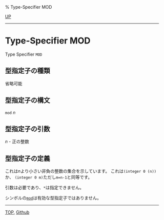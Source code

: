 % Type-Specifier MOD

[UP](12.2.html)  

---

# Type-Specifier **MOD**


Type Specifier `MOD`


## 型指定子の種類

省略可能


## 型指定子の構文

`mod` *n*


## 型指定子の引数

*n* - 正の整数


## 型指定子の定義

これは*n*より小さい非負の整数の集合を示しています。
これは`(integer 0 (n))`か、
`(integer 0 m)`ただし`m=n-1`と同等です。

引数は必要であり、`*`は指定できません。

シンボルの[`mod`](12.2.mod-type.html)は有効な型指定子ではありません。


---
[TOP](index.html),  [Github](https://github.com/nptcl/npt-japanese)

